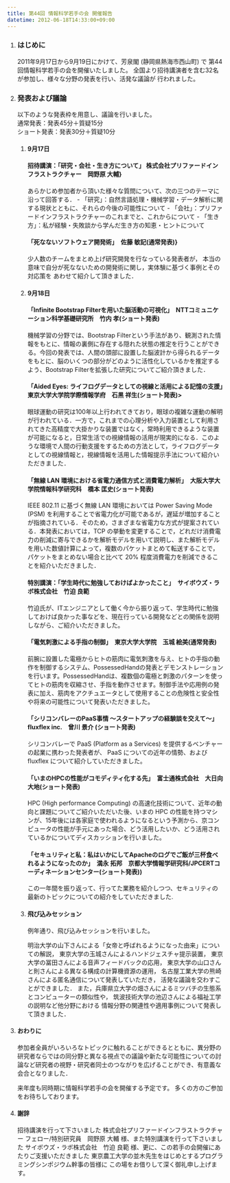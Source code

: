 ```yaml
---
title: 第44回 情報科学若手の会 開催報告
datetime: 2012-06-18T14:33:00+09:00
---
```


1.  ### はじめに

    2011年9月17日から9月19日にかけて、芳泉閣 (静岡県熱海市西山町) で 第44回情報科学若手の会を開催いたしました。 全国より招待講演者を含む32名が参加し、様々な分野の発表を行い、活発な議論が 行われました。

2.  ### 発表および議論

    以下のような発表枠を用意し、議論を行いました。  
    通常発表：発表45分＋質疑15分  
    ショート発表：発表30分＋質疑10分

    1.  #### 9月17日

        #### 招待講演：「研究・会社・生き方について」 株式会社プリファードインフラストラクチャー　岡野原 大輔}

        あらかじめ参加者から頂いた様々な質問について、次の三つのテーマに沿って回答する． - 「研究」：自然言語処理・機械学習・データ解析に関する現状とともに、それらの今後の可能性について - 「会社」：プリファードインフラストラクチャーのこれまでと、これからについて - 「生き方」：私が経験・失敗談から学んだ生き方の知恵・ヒントについて

        #### 「死なないソフトウェア開発術」　佐藤 敏記(通常発表)}

        少人数のチームをまとめ上げ研究開発を行なっている発表者が， 本当の意味で自分が死なないための開発術に関し，実体験に基づく事例とその対応策を あわせて紹介して頂きました．
    2.  #### 9月18日

        #### 「Infinite Bootstrap Filterを用いた脳活動の可視化」　NTTコミュニケーション科学基礎研究所　竹内 孝(ショート発表)

        機械学習の分野では、Bootstrap Filterという手法があり、観測された情報をもとに、情報の裏側に存在する隠れた状態の推定を行うことができる。今回の発表では、人間の頭部に設置した脳波計から得られるデータをもとに、脳のいくつの部分がどのように活性化しているかを推定するよう、Bootstrap Filterを拡張した研究についてご紹介頂きました．

        #### 「Aided Eyes: ライフログデータとしての視線と活用による記憶の支援」　東京大学大学院学際情報学府　石黒 祥生(ショート発表)>

        眼球運動の研究は100年以上行われてきており，眼球の複雑な運動の解明が行われている．一方で，これまでの心理分析や入力装置として利用されてきた高精度で大掛かりな装置ではなく，常時利用できるような装置が可能になると，日常生活での視線情報の活用が現実的になる．このような環境で人間の行動支援をするための方法として，ライフログデータとしての視線情報と，視線情報を活用した情報提示手法について紹介いただきました．

        #### 「無線 LAN 環境における省電力通信方式と消費電力解析」　大阪大学大学院情報科学研究科　橋本 匡史(ショート発表)

        IEEE 802.11 に基づく無線 LAN 環境においては Power Saving Mode (PSM) を利用することで省電力化が可能であるが，遅延が増加することが指摘されている．そのため，さまざまな省電力な方式が提案されている．本発表においては，TCP の挙動を変更することで，どれだけ消費電力の削減に寄与できるかを解析モデルを用いて説明し、また解析モデルを用いた数値計算によって，複数のパケットまとめて転送することで，パケットをまとめない場合と比べて 20\% 程度消費電力を削減できることを紹介いただきました．

        #### 特別講演：「学生時代に勉強しておけばよかったこと」　サイボウズ・ラボ株式会社　竹迫 良範

        竹迫氏が、ITエンジニアとして働く今から振り返って、学生時代に勉強しておけば良かった事などを、現在行っている開発などとの関係を説明しながら、ご紹介いただきました。

        #### 「電気刺激による手指の制御」　東京大学大学院　玉城 絵美(通常発表)

        前腕に設置した電極からヒトの筋肉に電気刺激を与え、ヒトの手指の動作を制御するシステム、PossessedHandの発表とデモンストレーションを行います。PossessedHandは、複数個の電極と刺激のパターンを使ってヒトの筋肉を収縮させ、手指を動作させます。制御手法や応用例の発表に加え、筋肉をアクチュエータとして使用することの危険性と安全性や将来の可能性について発表いただきました。

        #### 「シリコンバレーのPaaS事情 ～スタートアップの経験談を交えて～」　fluxflex inc.　曾川 景介 (ショート発表)

        シリコンバレーで PaaS (Platform as a Services) を提供するベンチャーの起業に携わった発表者が、 PaaS についての近年の情勢、および fluxflex について紹介していただきました。

        #### 「いまのHPCの性能がコモディティ化する先」　富士通株式会社　大日向 大地(ショート発表)

        HPC (High performance Computing) の高速化技術について、近年の動向と課題についてご紹介いただいた後、いまの HPC の性能を持つマシンが、15年後には各家庭で使われるようになるという予測から、京コンピュータの性能が手元にあった場合、どう活用したいか、どう活用されているかについてディスカッションを行いました。

        #### 「セキュリティと私：私はいかにしてApacheのログでご飯が三杯食べれるようになったのか」　満永 拓邦　京都大学情報学研究科/JPCERTコーディネーションセンター(ショート発表))

        この一年間を振り返って、行ってた業務を紹介しつつ、セキュリティの最新のトピックについての紹介をしていただきました.

    3.  #### 飛び込みセッション

        例年通り、飛び込みセッションを行いました。

        明治大学の山下さんによる「女帝と呼ばれるようになった由来」についての解説， 東京大学の玉城さんによるハンドジェスチャ提示装置， 東京大学の冨田さんによる音声フィードバックの応用， 東京大学の山口さんと則さんによる異なる構成の計算機資源の運用， 名古屋工業大学の熊崎さんによる匿名通信について発表していただき， 活発な議論を交わすことができました． また，兵庫県立大学の畑さんによるミツバチの生態系とコンピューターの類似性や， 筑波技術大学の池辺さんによる福祉工学の説明など他分野における 情報分野の関連性や適用事例について発表して頂きました．
3.  #### おわりに

    参加者全員がいろいろなトピックに触れることができるとともに、異分野の研究者ならではの同分野と異なる視点での議論や新たな可能性についての討論など研究者の視野・研究者同士のつながりを広げることができ、有意義な会合となりました．

    来年度も同時期に情報科学若手の会を開催する予定です。 多くの方のご参加をお待ちしております。

4.  #### 謝辞

    招待講演を行って下さいました 株式会社プリファードインフラストラクチャー フェロー/特別研究員　岡野原 大輔 様、また特別講演を行って下さいました サイボウズ・ラボ株式会社　竹迫 良範 様、更に、この若手の会開催にあたりご支援いただきました 東京農工大学の並木先生をはじめとするプログラミングシンポジウム幹事の皆様に この場をお借りして深く御礼申し上げます。